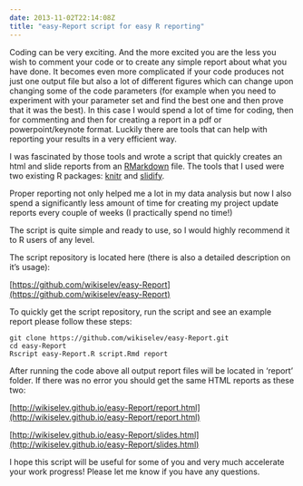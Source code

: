 ```yaml
---
date: 2013-11-02T22:14:08Z
title: "easy-Report script for easy R reporting"
---
```


Coding can be very exciting. And the more excited you are the less you wish to comment your code or to create any simple report about what you have done. It becomes even more complicated if your code produces not just one output file but also a lot of different figures which can change upon changing some of the code parameters (for example when you need to experiment with your parameter set and find the best one and then prove that it was the best). In this case I would spend a lot of time for coding, then for commenting and then for creating a report in a pdf or powerpoint/keynote format. Luckily there are tools that can help with reporting your results in a very efficient way.

I was fascinated by those tools and wrote a script that quickly creates an html and slide reports from an [RMarkdown](http://www.rstudio.com/ide/docs/authoring/using_markdown) file. The tools that I used were two existing R packages: [knitr](https://github.com/yihui/knitr) and [slidify](https://github.com/ramnathv/slidify).

Proper reporting not only helped me a lot in my data analysis but now I also spend a significantly less amount of time for creating my project update reports every couple of weeks (I practically spend no time!)

The script is quite simple and ready to use, so I would highly recommend it to R users of any level.

The script repository is located here (there is also a detailed description on it’s usage):

[https://github.com/wikiselev/easy-Report](https://github.com/wikiselev/easy-Report)

To quickly get the script repository, run the script and see an example report please follow these steps:

```
git clone https://github.com/wikiselev/easy-Report.git
cd easy-Report
Rscript easy-Report.R script.Rmd report
```

After running the code above all output report files will be located in ‘report’ folder. If there was no error you should get the same HTML reports as these two:

[http://wikiselev.github.io/easy-Report/report.html](http://wikiselev.github.io/easy-Report/report.html)

[http://wikiselev.github.io/easy-Report/slides.html](http://wikiselev.github.io/easy-Report/slides.html)

I hope this script will be useful for some of you and very much accelerate your work progress! Please let me know if you have any questions.
